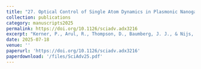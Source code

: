```yaml
---
title: "27. Optical Control of Single Atom Dynamics in Plasmonic Nanogaps"
collection: publications
category: manuscripts2025
permalink: https://doi.org/10.1126/sciadv.adx3216
excerpt: "Kerner, P., Arul, R., Thompson, D., Baumberg, J. J., & Nijs, B.D. (2025) Science Advances 11, no. 29 eadx3216"
date: 2025-07-18
venue: ''
paperurl: 'https://doi.org/10.1126/sciadv.adx3216'
paperdownload: '/files/SciAdv25.pdf'
---
```

